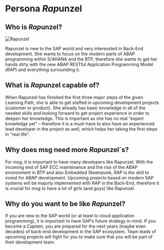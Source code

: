 # Persona *Rap*unzel

## Who is *Rap*unzel?

![Rapunzel]()

Rapunzel is new to the SAP world and very interessted in Back-End development. She wants to focus on the modern parts of ABAP programming within S/4HANA and the BTP, therefore she wants to get her hands dirty with the new ABAP RESTful Application Programming Model (*RAP*) and everything surrounding it.

## What is *Rap*unzel capable of?

When Rapunzel has finished the first three major steps of the given Learning Path, she is able to get staffed in upcoming development projects (customer or product). She already has basic knowledge in all of the needed skills and looking forward to get project experience in order to deepen her knowledge. This is important as she has no real “expert knowledge yet” – therefore it is a must-have to also have an experienced lead developer in the project as well, which helps her taking the first steps in “real life”.

## Why does msg need more *Rap*unzel´s?

For msg, it is important to have many developers like Rapunzel. With the incoming end of SAP ECC maintenance and the rise of the ABAP environment in BTP and also Embedded Steampunk, RAP is *the* skill to invest for ABAP development. Upcoming projects based on modern SAP systems will be majorly implemented with RAP in the Back-End, therefore it is crucial for msg to have a lot of girls (and guys) like Rapunzel.

## Why do you want to be like *Rap*unzel?

If you are new to the SAP world (or at least to cloud application programming), it is important to have SAP’s future strategy in mind. If you become a *Captain*, you are prepared for the next years (maybe even decades) of back-end development in the SAP ecosystem. Team leads of upcoming projects will fight for you to make sure that you will be part of their development team.​
